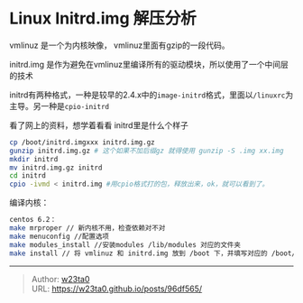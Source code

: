 # Linux Initrd.img 解压分析


vmlinuz 是一个为内核映像， vmlinuz里面有gzip的一段代码。

initrd.img 是作为避免在vmlinuz里编译所有的驱动模块，所以使用了一个中间层的技术

initrd有两种格式，一种是较早的2.4.x中的`image-initrd`格式，里面以`/linuxrc`为主导。另一种是`cpio-initrd`

看了网上的资料，想学着看看 initrd里是什么个样子
```bash
cp /boot/initrd.imgxxx initrd.img.gz
gunzip initrd.img.gz # 这个如果不加后缀gz 就得使用 gunzip -S .img xx.img
mkdir initrd
mv initrd.img.gz initrd
cd initrd
cpio -ivmd < initrd.img #用cpio格式打的包，释放出来，ok，就可以看到了。
```
编译内核：
```bash
centos 6.2：
make mrproper // 新内核不用，检查依赖对不对
make menuconfig //配置选项
make modules_install //安装modules /lib/modules 对应的文件夹
make install // 将 vmlinuz 和 initrd.img 放到 /boot 下，并填写对应的 /boot/grub/menu.lst 自己可以看看
```


---

> Author: [w23ta0](https://github.com/w23ta0)  
> URL: https://w23ta0.github.io/posts/96df565/  

